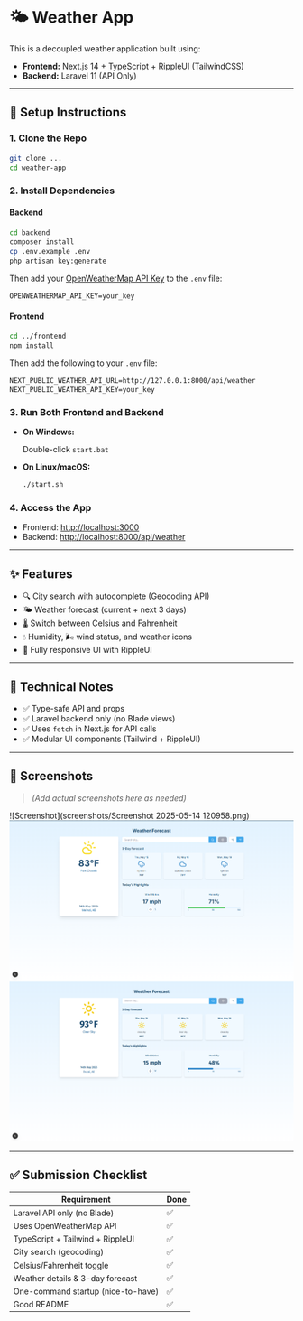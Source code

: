 # 🌤️ Weather App

This is a decoupled weather application built using:

* **Frontend:** Next.js 14 + TypeScript + RippleUI (TailwindCSS)
* **Backend:** Laravel 11 (API Only)

---

## 🔧 Setup Instructions

### 1. Clone the Repo

```bash
git clone ...
cd weather-app
```

### 2. Install Dependencies

#### Backend

```bash
cd backend
composer install
cp .env.example .env
php artisan key:generate
```

Then add your [OpenWeatherMap API Key](https://openweathermap.org/api) to the `.env` file:

```env
OPENWEATHERMAP_API_KEY=your_key
```

#### Frontend

```bash
cd ../frontend
npm install
```

Then add the following to your `.env` file:

```env
NEXT_PUBLIC_WEATHER_API_URL=http://127.0.0.1:8000/api/weather
NEXT_PUBLIC_WEATHER_API_KEY=your_key
```

### 3. Run Both Frontend and Backend

* **On Windows:**

  Double-click `start.bat`

* **On Linux/macOS:**

  ```bash
  ./start.sh
  ```

### 4. Access the App

* Frontend: [http://localhost:3000](http://localhost:3000)
* Backend: [http://localhost:8000/api/weather](http://localhost:8000/api/weather)

---

## ✨ Features

* 🔍 City search with autocomplete (Geocoding API)
* 🌤️ Weather forecast (current + next 3 days)
* 🌡️ Switch between Celsius and Fahrenheit
* 💧 Humidity, 🌬️ wind status, and weather icons
* 📱 Fully responsive UI with RippleUI

---

## 🧠 Technical Notes

* ✅ Type-safe API and props
* ✅ Laravel backend only (no Blade views)
* ✅ Uses `fetch` in Next.js for API calls
* ✅ Modular UI components (Tailwind + RippleUI)

---

## 📸 Screenshots

> *(Add actual screenshots here as needed)*

![Screenshot](screenshots/Screenshot 2025-05-14 120958.png)
![Screenshot](screenshots/search.png)
![alt text](screenshots/serach.png)

---

## ✅ Submission Checklist

| Requirement                        | Done |
| ---------------------------------- | ---- |
| Laravel API only (no Blade)        | ✅    |
| Uses OpenWeatherMap API            | ✅    |
| TypeScript + Tailwind + RippleUI   | ✅    |
| City search (geocoding)            | ✅    |
| Celsius/Fahrenheit toggle          | ✅    |
| Weather details & 3-day forecast   | ✅    |
| One-command startup (nice-to-have) | ✅    |
| Good README                        | ✅    |

